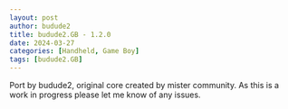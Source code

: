```yaml
---
layout: post
author: budude2
title: budude2.GB - 1.2.0
date: 2024-03-27
categories: [Handheld, Game Boy]
tags: [budude2.GB]
---
```

Port by budude2, original core created by mister community. As this is a work in progress please let me know of any issues.
